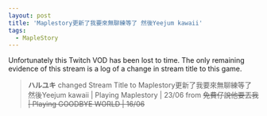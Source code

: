 ```yaml
---
layout: post
title: 'Maplestory更新了我要來無聊練等了 然後Yeejum kawaii'
tags:
  - MapleStory
---
```


Unfortunately this Twitch VOD has been lost to time. The only remaining evidence of this stream is a log of a change in
stream title to this game.

> **ハルユキ** changed Stream Title to Maplestory更新了我要來無聊練等了 然後Yeejum kawaii &#124; Playing Maplestory &#124; 23/06 from ~~免費仔說他要丟我 &#124; Playing GOODBYE WORLD &#124; 16/06~~